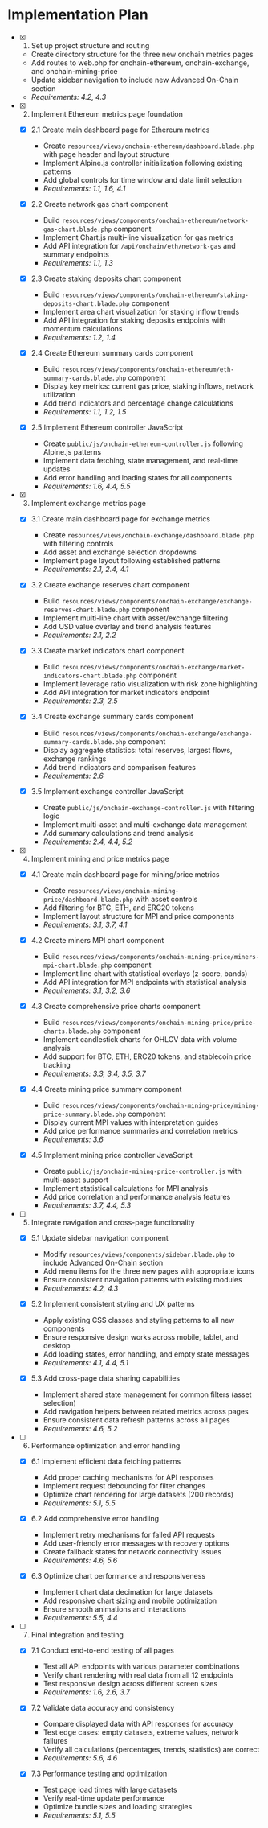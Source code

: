# Implementation Plan

- [x] 1. Set up project structure and routing
  - Create directory structure for the three new onchain metrics pages
  - Add routes to web.php for onchain-ethereum, onchain-exchange, and onchain-mining-price
  - Update sidebar navigation to include new Advanced On-Chain section
  - _Requirements: 4.2, 4.3_

- [x] 2. Implement Ethereum metrics page foundation
  - [x] 2.1 Create main dashboard page for Ethereum metrics
    - Create `resources/views/onchain-ethereum/dashboard.blade.php` with page header and layout structure
    - Implement Alpine.js controller initialization following existing patterns
    - Add global controls for time window and data limit selection
    - _Requirements: 1.1, 1.6, 4.1_

  - [x] 2.2 Create network gas chart component
    - Build `resources/views/components/onchain-ethereum/network-gas-chart.blade.php` component
    - Implement Chart.js multi-line visualization for gas metrics
    - Add API integration for `/api/onchain/eth/network-gas` and summary endpoints
    - _Requirements: 1.1, 1.3_

  - [x] 2.3 Create staking deposits chart component
    - Build `resources/views/components/onchain-ethereum/staking-deposits-chart.blade.php` component
    - Implement area chart visualization for staking inflow trends
    - Add API integration for staking deposits endpoints with momentum calculations
    - _Requirements: 1.2, 1.4_

  - [x] 2.4 Create Ethereum summary cards component
    - Build `resources/views/components/onchain-ethereum/eth-summary-cards.blade.php` component
    - Display key metrics: current gas price, staking inflows, network utilization
    - Add trend indicators and percentage change calculations
    - _Requirements: 1.1, 1.2, 1.5_

  - [x] 2.5 Implement Ethereum controller JavaScript
    - Create `public/js/onchain-ethereum-controller.js` following Alpine.js patterns
    - Implement data fetching, state management, and real-time updates
    - Add error handling and loading states for all components
    - _Requirements: 1.6, 4.4, 5.5_

- [x] 3. Implement exchange metrics page
  - [x] 3.1 Create main dashboard page for exchange metrics
    - Create `resources/views/onchain-exchange/dashboard.blade.php` with filtering controls
    - Add asset and exchange selection dropdowns
    - Implement page layout following established patterns
    - _Requirements: 2.1, 2.4, 4.1_

  - [x] 3.2 Create exchange reserves chart component
    - Build `resources/views/components/onchain-exchange/exchange-reserves-chart.blade.php` component
    - Implement multi-line chart with asset/exchange filtering
    - Add USD value overlay and trend analysis features
    - _Requirements: 2.1, 2.2_

  - [x] 3.3 Create market indicators chart component
    - Build `resources/views/components/onchain-exchange/market-indicators-chart.blade.php` component
    - Implement leverage ratio visualization with risk zone highlighting
    - Add API integration for market indicators endpoint
    - _Requirements: 2.3, 2.5_

  - [x] 3.4 Create exchange summary cards component
    - Build `resources/views/components/onchain-exchange/exchange-summary-cards.blade.php` component
    - Display aggregate statistics: total reserves, largest flows, exchange rankings
    - Add trend indicators and comparison features
    - _Requirements: 2.6_

  - [x] 3.5 Implement exchange controller JavaScript
    - Create `public/js/onchain-exchange-controller.js` with filtering logic
    - Implement multi-asset and multi-exchange data management
    - Add summary calculations and trend analysis
    - _Requirements: 2.4, 4.4, 5.2_

- [x] 4. Implement mining and price metrics page
  - [x] 4.1 Create main dashboard page for mining/price metrics
    - Create `resources/views/onchain-mining-price/dashboard.blade.php` with asset controls
    - Add filtering for BTC, ETH, and ERC20 tokens
    - Implement layout structure for MPI and price components
    - _Requirements: 3.1, 3.7, 4.1_

  - [x] 4.2 Create miners MPI chart component
    - Build `resources/views/components/onchain-mining-price/miners-mpi-chart.blade.php` component
    - Implement line chart with statistical overlays (z-score, bands)
    - Add API integration for MPI endpoints with statistical analysis
    - _Requirements: 3.1, 3.2, 3.6_

  - [x] 4.3 Create comprehensive price charts component
    - Build `resources/views/components/onchain-mining-price/price-charts.blade.php` component
    - Implement candlestick charts for OHLCV data with volume analysis
    - Add support for BTC, ETH, ERC20 tokens, and stablecoin price tracking
    - _Requirements: 3.3, 3.4, 3.5, 3.7_

  - [x] 4.4 Create mining price summary component
    - Build `resources/views/components/onchain-mining-price/mining-price-summary.blade.php` component
    - Display current MPI values with interpretation guides
    - Add price performance summaries and correlation metrics
    - _Requirements: 3.6_

  - [x] 4.5 Implement mining price controller JavaScript
    - Create `public/js/onchain-mining-price-controller.js` with multi-asset support
    - Implement statistical calculations for MPI analysis
    - Add price correlation and performance analysis features
    - _Requirements: 3.7, 4.4, 5.3_

- [ ] 5. Integrate navigation and cross-page functionality
  - [x] 5.1 Update sidebar navigation component
    - Modify `resources/views/components/sidebar.blade.php` to include Advanced On-Chain section
    - Add menu items for the three new pages with appropriate icons
    - Ensure consistent navigation patterns with existing modules
    - _Requirements: 4.2, 4.3_

  - [x] 5.2 Implement consistent styling and UX patterns
    - Apply existing CSS classes and styling patterns to all new components
    - Ensure responsive design works across mobile, tablet, and desktop
    - Add loading states, error handling, and empty state messages
    - _Requirements: 4.1, 4.4, 5.1_

  - [x] 5.3 Add cross-page data sharing capabilities
    - Implement shared state management for common filters (asset selection)
    - Add navigation helpers between related metrics across pages
    - Ensure consistent data refresh patterns across all pages
    - _Requirements: 4.6, 5.2_

- [ ] 6. Performance optimization and error handling
  - [x] 6.1 Implement efficient data fetching patterns
    - Add proper caching mechanisms for API responses
    - Implement request debouncing for filter changes
    - Optimize chart rendering for large datasets (200 records)
    - _Requirements: 5.1, 5.5_

  - [x] 6.2 Add comprehensive error handling
    - Implement retry mechanisms for failed API requests
    - Add user-friendly error messages with recovery options
    - Create fallback states for network connectivity issues
    - _Requirements: 4.6, 5.6_

  - [x] 6.3 Optimize chart performance and responsiveness
    - Implement chart data decimation for large datasets
    - Add responsive chart sizing and mobile optimization
    - Ensure smooth animations and interactions
    - _Requirements: 5.5, 4.4_

- [ ] 7. Final integration and testing
  - [x] 7.1 Conduct end-to-end testing of all pages
    - Test all API endpoints with various parameter combinations
    - Verify chart rendering with real data from all 12 endpoints
    - Test responsive design across different screen sizes
    - _Requirements: 1.6, 2.6, 3.7_

  - [x] 7.2 Validate data accuracy and consistency
    - Compare displayed data with API responses for accuracy
    - Test edge cases: empty datasets, extreme values, network failures
    - Verify all calculations (percentages, trends, statistics) are correct
    - _Requirements: 5.6, 4.6_

  - [x] 7.3 Performance testing and optimization
    - Test page load times with large datasets
    - Verify real-time update performance
    - Optimize bundle sizes and loading strategies
    - _Requirements: 5.1, 5.5_
